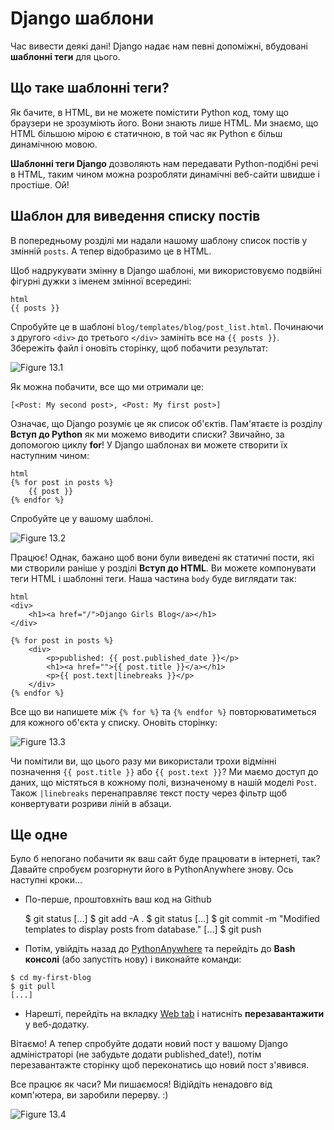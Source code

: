 # Django шаблони

Час вивести деякі дані! Django надає нам певні допоміжні, вбудовані **шаблонні теги** для цього.

## Що таке шаблонні теги?

Як бачите, в HTML, ви не можете помістити Python код, тому що браузери не зрозуміють його. Вони знають лише HTML. Ми знаємо, що HTML більшою мірою є статичною, в той час як Python є більш динамічною мовою.

**Шаблонні теги Django** дозволяють нам передавати Python-подібні речі в HTML, таким чином можна розробляти динамічні веб-сайти швидше і простіше. Ой!

## Шаблон для виведення списку постів

В попередньому розділі ми надали нашому шаблону список постів у змінній `posts`. А тепер відобразимо це в HTML.

Щоб надрукувати змінну в Django шаблоні, ми використовуємо подвійні фігурні дужки з іменем змінної всередині:

    html
    {{ posts }}
    

Спробуйте це в шаблоні `blog/templates/blog/post_list.html`. Починаючи з другого `<div>` до третього `</div>` замініть все на `{{ posts }}`. Збережіть файл і оновіть сторінку, щоб побачити результат:

![Figure 13.1][1]

 [1]: images/step1.png

Як можна побачити, все що ми отримали це:

    [<Post: My second post>, <Post: My first post>]
    

Означає, що Django розуміє це як список об'єктів. Пам'ятаєте із розділу **Вступ до Python** як ми можемо виводити списки? Звичайно, за допомогою циклу **for**! У Django шаблонах ви можете створити їх наступним чином:

    html
    {% for post in posts %}
        {{ post }}
    {% endfor %}
    

Спробуйте це у вашому шаблоні.

![Figure 13.2][2]

 [2]: images/step2.png

Працює! Однак, бажано щоб вони були виведені як статичні пости, які ми створили раніше у розділі **Вступ до HTML**. Ви можете компонувати теги HTML і шаблонні теги. Наша частина `body` буде виглядати так:

    html
    <div>
        <h1><a href="/">Django Girls Blog</a></h1>
    </div>
    
    {% for post in posts %}
        <div>
            <p>published: {{ post.published_date }}</p>
            <h1><a href="">{{ post.title }}</a></h1>
            <p>{{ post.text|linebreaks }}</p>
        </div>
    {% endfor %}
    

Все що ви напишете між `{% for %}` та `{% endfor %}` повторюватиметься для кожного об'єкта у списку. Оновіть сторінку:

![Figure 13.3][3]

 [3]: images/step3.png

Чи помітили ви, що цього разу ми використали трохи відмінні позначення `{{ post.title }}` або `{{ post.text }}`? Ми маємо доступ до даних, що містяться в кожному полі, визначеному в нашій моделі `Post`. Також `|linebreaks` перенаправляє текст посту через фільтр щоб конвертувати розриви ліній в абзаци.

## Ще одне

Було б непогано побачити як ваш сайт буде працювати в інтернеті, так? Давайте спробуєм розгорнути його в PythonAnywhere знову. Ось наступні кроки...

*   По-перше, проштовхніть ваш код на Github

    $ git status
    [...]
    $ git add -A .
    $ git status
    [...]
    $ git commit -m "Modified templates to display posts from database."
    [...]
    $ git push
    

*   Потім, увійдіть назад до [PythonAnywhere][4] та перейдіть до **Bash консолі** (або запустіть нову) і виконайте команди:

 [4]: https://www.pythonanywhere.com/consoles/

    $ cd my-first-blog
    $ git pull
    [...]
    

*   Нарешті, перейдіть на вкладку [Web tab][5] і натисніть **перезавантажити** у веб-додатку.

 [5]: https://www.pythonanywhere.com/web_app_setup/

Вітаємо! А тепер спробуйте додати новий пост у вашому Django адміністраторі (не забудьте додати published_date!), потім перезавантажте сторінку щоб переконатись що новий пост з'явився.

Все працює як часи? Ми пишаємося! Відійдіть ненадовго від комп'ютера, ви заробили перерву. :)

![Figure 13.4][6]

 [6]: images/donut.png